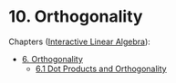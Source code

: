 # 10. Orthogonality

Chapters ([Interactive Linear Algebra](https://textbooks.math.gatech.edu/ila/)):
- [6. Orthogonality](https://textbooks.math.gatech.edu/ila/chap-determinant.html)
    - [6.1 Dot Products and Orthogonality](https://textbooks.math.gatech.edu/ila/dot-product.html)